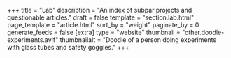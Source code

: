 +++
title = "Lab"
description = "An index of subpar projects and questionable articles."
draft = false
template = "section.lab.html"
page_template = "article.html"
sort_by = "weight"
paginate_by = 0
generate_feeds = false
[extra]
type = "website"
thumbnail = "other.doodle-experiments.avif"
thumbnailalt = "Doodle of a person doing experiments with glass tubes and safety goggles."
+++

<style>
{{ loadData(path="/static/misc/animations.css") }}
</style>
